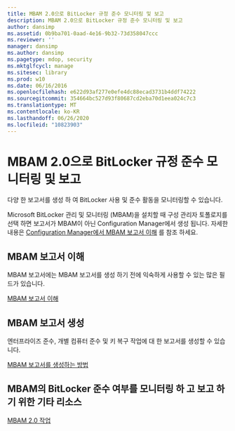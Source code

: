```yaml
---
title: MBAM 2.0으로 BitLocker 규정 준수 모니터링 및 보고
description: MBAM 2.0으로 BitLocker 규정 준수 모니터링 및 보고
author: dansimp
ms.assetid: 0b9ba701-0aad-4e16-9b32-73d358047ccc
ms.reviewer: ''
manager: dansimp
ms.author: dansimp
ms.pagetype: mdop, security
ms.mktglfcycl: manage
ms.sitesec: library
ms.prod: w10
ms.date: 06/16/2016
ms.openlocfilehash: e622d93af277e0efe4dc88ecad3731b4ddf74222
ms.sourcegitcommit: 354664bc527d93f80687cd2eba70d1eea024c7c3
ms.translationtype: MT
ms.contentlocale: ko-KR
ms.lasthandoff: 06/26/2020
ms.locfileid: "10823903"
---
```

# MBAM 2.0으로 BitLocker 규정 준수 모니터링 및 보고


다양 한 보고서를 생성 하 여 BitLocker 사용 및 준수 활동을 모니터링할 수 있습니다.

Microsoft BitLocker 관리 및 모니터링 (MBAM)을 설치할 때 구성 관리자 토폴로지를 선택 하면 보고서가 MBAM이 아닌 Configuration Manager에서 생성 됩니다. 자세한 내용은 [Configuration Manager에서 MBAM 보고서 이해](understanding-mbam-reports-in-configuration-manager.md) 를 참조 하세요.

## MBAM 보고서 이해


MBAM 보고서에는 MBAM 보고서를 생성 하기 전에 익숙하게 사용할 수 있는 많은 필드가 있습니다.

[MBAM 보고서 이해](understanding-mbam-reports-mbam-2.md)

## MBAM 보고서 생성


엔터프라이즈 준수, 개별 컴퓨터 준수 및 키 복구 작업에 대 한 보고서를 생성할 수 있습니다.

[MBAM 보고서를 생성하는 방법](how-to-generate-mbam-reports-mbam-2.md)

## MBAM의 BitLocker 준수 여부를 모니터링 하 고 보고 하기 위한 기타 리소스


[MBAM 2.0 작업](operations-for-mbam-20-mbam-2.md)

 

 





